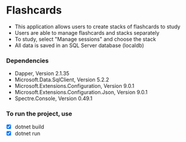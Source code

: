 # Flashcards
 
 - This application allows users to create stacks of flashcards to study
 - Users are able to manage flashcards and stacks separately
 - To study, select "Manage sessions" and choose the stack
 - All data is saved in an SQL Server database (localdb)

### Dependencies

- Dapper, Version 2.1.35
- Microsoft.Data.SqlClient, Version 5.2.2
- Microsoft.Extensions.Configuration, Version 9.0.1
- Microsoft.Extensions.Configuration.Json, Version 9.0.1
- Spectre.Console, Version 0.49.1

### To run the project, use
- [x] dotnet build
- [x] dotnet run
